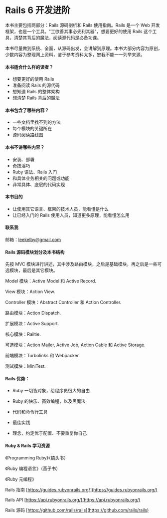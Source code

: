 # Rails 6 开发进阶

本书主要包括两部分：Rails 源码剖析和 Rails 使用指南。Rails 是一个 Web 开发框架，也是一个工具。"工欲善其事必先利其器"，想要更好的使用 Rails 这个工具，清楚其背后的魔法，阅读源代码是必备功课。

本书尽量做到系统、全面，从源码出发，会讲解到原理。本书大部分内容为原创，少数内容为整理网上资料，鉴于参考资料太多，恕我不能一一列举来源。

#### 本书适合什么样的读者？

* 想要更好的使用 Rails
* 准备阅读 Rails 的源代码
* 想知道 Rails 的整体架构
* 想清楚 Rails 背后的魔法

#### 本书包含了哪些内容？

* 一些文档里找不到的方法
* 每个模块的关键所在
* 源码阅读路线图

#### 本书不讲哪些内容？

* 安装、部署
* 奇技淫巧
* Ruby 语法、Rails 入门
* 和具体业务相关的问题或功能
* 非常具体、底层的代码实现

#### 本书目的

* 让使用其它语言、框架的技术人员，能看懂是什么
* 让已经入门的 Rails 使用人员，知道更多原理，能看懂怎么用

#### 联系我

邮箱：leekelby@gmail.com

#### Rails 源码模块划分及本书结构

先按 MVC 模块进行讲述，其中涉及路由模块，之后是基础模块，再之后是一些可选模块，最后是其它模块。

Model 模块：Active Model 和 Active Record.

View 模块：Action View.

Controller 模块：Abstract Controller 和 Action Controller.

路由模块：Action Dispatch.

扩展模块：Active Support.

核心模块：Railtie.

可选模块：Action Mailer, Active Job, Action Cable 和 Active Storage.

前端模块：Turbolinks 和 Webpacker.

测试模块：MiniTest.

#### Rails 优势：

* Ruby 一切皆对象，给程序员很大的自由

* Ruby 的快乐、高效编程，以及黑魔法

* 代码和命令行工具

* 最佳实践

* 理念，约定优于配置、不要重复你自己

#### Ruby & Rails 学习资源

《Programming Ruby》（镐头书）

《Ruby 编程语言》（燕子书）

《Ruby 元编程》

Rails 指南 [https://guides.rubyonrails.org/](https://guides.rubyonrails.org/)

Rails API [https://api.rubyonrails.org/](https://api.rubyonrails.org/)

Rails 源码 [https://github.com/rails/rails](https://github.com/rails/rails)

